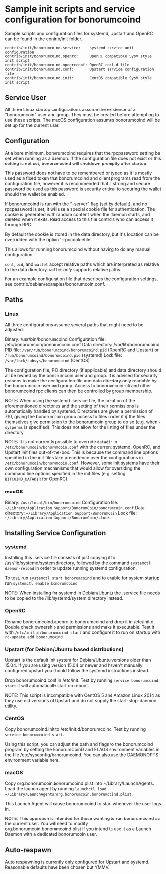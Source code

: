 Sample init scripts and service configuration for bonorumcoind
==========================================================

Sample scripts and configuration files for systemd, Upstart and OpenRC
can be found in the contrib/init folder.

    contrib/init/bonorumcoind.service:    systemd service unit configuration
    contrib/init/bonorumcoind.openrc:     OpenRC compatible SysV style init script
    contrib/init/bonorumcoind.openrcconf: OpenRC conf.d file
    contrib/init/bonorumcoind.conf:       Upstart service configuration file
    contrib/init/bonorumcoind.init:       CentOS compatible SysV style init script

Service User
---------------------------------

All three Linux startup configurations assume the existence of a "bonorumcoin" user
and group.  They must be created before attempting to use these scripts.
The macOS configuration assumes bonorumcoind will be set up for the current user.

Configuration
---------------------------------

At a bare minimum, bonorumcoind requires that the rpcpassword setting be set
when running as a daemon.  If the configuration file does not exist or this
setting is not set, bonorumcoind will shutdown promptly after startup.

This password does not have to be remembered or typed as it is mostly used
as a fixed token that bonorumcoind and client programs read from the configuration
file, however it is recommended that a strong and secure password be used
as this password is security critical to securing the wallet should the
wallet be enabled.

If bonorumcoind is run with the "-server" flag (set by default), and no rpcpassword is set,
it will use a special cookie file for authentication. The cookie is generated with random
content when the daemon starts, and deleted when it exits. Read access to this file
controls who can access it through RPC.

By default the cookie is stored in the data directory, but it's location can be overridden
with the option '-rpccookiefile'.

This allows for running bonorumcoind without having to do any manual configuration.

`conf`, `pid`, and `wallet` accept relative paths which are interpreted as
relative to the data directory. `wallet` *only* supports relative paths.

For an example configuration file that describes the configuration settings,
see contrib/debian/examples/bonorumcoin.conf.

Paths
---------------------------------

### Linux

All three configurations assume several paths that might need to be adjusted.

Binary:              /usr/bin/bonorumcoind
Configuration file:  /etc/bonorumcoin/bonorumcoin.conf
Data directory:      /var/lib/bonorumcoind
PID file:            `/var/run/bonorumcoind/bonorumcoind.pid` (OpenRC and Upstart) or `/run/bonorumcoind/bonorumcoind.pid` (systemd)
Lock file:           `/var/lock/subsys/bonorumcoind` (CentOS)

The configuration file, PID directory (if applicable) and data directory
should all be owned by the bonorumcoin user and group.  It is advised for security
reasons to make the configuration file and data directory only readable by the
bonorumcoin user and group.  Access to bonorumcoin-cli and other bonorumcoind rpc clients
can then be controlled by group membership.

NOTE: When using the systemd .service file, the creation of the aforementioned
directories and the setting of their permissions is automatically handled by
systemd. Directories are given a permission of 710, giving the bonorumcoin group
access to files under it _if_ the files themselves give permission to the
bonorumcoin group to do so (e.g. when `-sysperms` is specified). This does not allow
for the listing of files under the directory.

NOTE: It is not currently possible to override `datadir` in
`/etc/bonorumcoin/bonorumcoin.conf` with the current systemd, OpenRC, and Upstart init
files out-of-the-box. This is because the command line options specified in the
init files take precedence over the configurations in
`/etc/bonorumcoin/bonorumcoin.conf`. However, some init systems have their own
configuration mechanisms that would allow for overriding the command line
options specified in the init files (e.g. setting `BITCOIND_DATADIR` for
OpenRC).

### macOS

Binary:              `/usr/local/bin/bonorumcoind`
Configuration file:  `~/Library/Application Support/BonorumCoin/bonorumcoin.conf`
Data directory:      `~/Library/Application Support/BonorumCoin`
Lock file:           `~/Library/Application Support/BonorumCoin/.lock`

Installing Service Configuration
-----------------------------------

### systemd

Installing this .service file consists of just copying it to
/usr/lib/systemd/system directory, followed by the command
`systemctl daemon-reload` in order to update running systemd configuration.

To test, run `systemctl start bonorumcoind` and to enable for system startup run
`systemctl enable bonorumcoind`

NOTE: When installing for systemd in Debian/Ubuntu the .service file needs to be copied to the /lib/systemd/system directory instead.

### OpenRC

Rename bonorumcoind.openrc to bonorumcoind and drop it in /etc/init.d.  Double
check ownership and permissions and make it executable.  Test it with
`/etc/init.d/bonorumcoind start` and configure it to run on startup with
`rc-update add bonorumcoind`

### Upstart (for Debian/Ubuntu based distributions)

Upstart is the default init system for Debian/Ubuntu versions older than 15.04. If you are using version 15.04 or newer and haven't manually configured upstart you should follow the systemd instructions instead.

Drop bonorumcoind.conf in /etc/init.  Test by running `service bonorumcoind start`
it will automatically start on reboot.

NOTE: This script is incompatible with CentOS 5 and Amazon Linux 2014 as they
use old versions of Upstart and do not supply the start-stop-daemon utility.

### CentOS

Copy bonorumcoind.init to /etc/init.d/bonorumcoind. Test by running `service bonorumcoind start`.

Using this script, you can adjust the path and flags to the bonorumcoind program by
setting the BonorumCoinD and FLAGS environment variables in the file
/etc/sysconfig/bonorumcoind. You can also use the DAEMONOPTS environment variable here.

### macOS

Copy org.bonorumcoin.bonorumcoind.plist into ~/Library/LaunchAgents. Load the launch agent by
running `launchctl load ~/Library/LaunchAgents/org.bonorumcoin.bonorumcoind.plist`.

This Launch Agent will cause bonorumcoind to start whenever the user logs in.

NOTE: This approach is intended for those wanting to run bonorumcoind as the current user.
You will need to modify org.bonorumcoin.bonorumcoind.plist if you intend to use it as a
Launch Daemon with a dedicated bonorumcoin user.

Auto-respawn
-----------------------------------

Auto respawning is currently only configured for Upstart and systemd.
Reasonable defaults have been chosen but YMMV.
